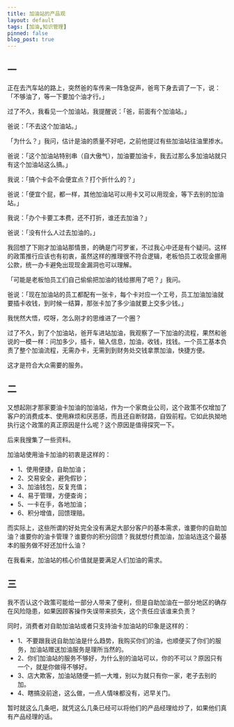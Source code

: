 ```yaml
---
title: 加油站的产品观
layout: default
tags: [加油,知识管理]
pinned: false
blog_post: true
---
```



## 一

正在去汽车站的路上，突然爸的车传来一阵急促声，爸弯下身去调了一下，说：「不够油了，等一下要加个油才行。」

过了不久，我看见一个加油站，我提醒说：「爸，前面有个加油站。」

爸说：「不去这个加油站。」

「为什么？」我问，估计是油的质量不好吧，之前他提过有些加油站往油里掺水。

爸说：「这个加油站特别串（自大傲气），加油要加油卡，我去过那么多加油站就只有这个加油站这么搞。」

我说：「搞个卡会不会便宜点？打个折什么的？」

爸说：「便宜个屁，都一样，其他加油站可以用卡又可以用现金，等下去别的加油站。」

我说：「办个卡要工本费，还不打折，谁还去加油？」

爸说：「没有什么人过去加油的。」

我回想了下刚才加油站那情景，的确是门可罗雀，不过我心中还是有个疑问。这样的政策推行应该也有初衷，虽然这样的推理很不符合逻辑，老板怕员工收现金挪用公款，统一办卡避免出现现金漏洞也可以理解。

「可能是老板怕员工们自己偷偷把加油的钱给挪用了吧？」我问。

爸说：「现在加油站的员工都配有一张卡，每个卡对应一个工号，员工加油加油就要插卡收钱，到时候一结算，那张卡加了多少油就要上交多少钱。」

我恍然大悟，哎呀，怎么刚才的思维进了一个圈？

过了不久，到了个加油站，爸开车进站加油，我观察了一下加油的流程，果然和爸说的一模一样：问加多少，插卡，输入信息，加油，收钱，找钱。一个员工基本负责了整个加油流程，无需办卡，无需到到财务处交钱拿票加油，快捷方便。

这才是符合大众需要的服务。

## 二

又想起刚才那家要油卡加油的加油站，作为一个家商业公司，这个政策不仅增加了客户的消费成本、使用麻烦和厌恶感，而且还自断财路，自毁前程。它如此执拗地执行这个政策的真正原因是什么呢？这个原因是值得探究一下。

后来我搜集了一些资料。

加油站使用油卡加油的初衷是这样的：

- 1、使用便捷，自助加油；
- 2、交易安全，避免假钞；
- 3、加油钱包，反复充值；
- 4、易于管理，方便查询；
- 5、一卡在手，各地加油；
- 6、积分增值，回馈理赔。

而实际上，这些所谓的好处完全没有满足大部分客户的基本需求，谁要你的自助加油？谁要你的油卡管理？谁要你的积分回馈？我就想付费加油，加油站连这个最基本的服务做不好还加什么油？

在我看来，加油站的核心价值就是要满足人们加油的需求。

## 三

我不否认这个政策可能给一部分人带来了便利，但是自助加油在一部分地区的确存在风险隐患，如果因顾客操作失误带来损失，这个责任应该谁来负责？

同时，消费者对自助加油站或者只支持油卡加油站的印象是这样的：

-  1、不要跟我说自助加油是什么趋势，我购买你们的油，也顺便买了你们的服务，加油站赠送加油服务是理所当然的。
-  2、你们加油站的服务不够好，为什么别的油站可以，你的不可以？原因只有一个，就是你做得不够好。
-  3、店大欺客，加油站随便一抓一大堆，别以为就只有你一家，老子去别的加。
-  4、瞎搞没前途，这么做，一点人情味都没有，迟早关门。

暂时就这么几条吧，就凭这么几条已经可以将他们的产品经理给炒了，如果他们真有产品经理的话。

